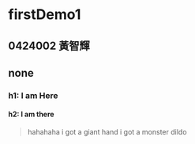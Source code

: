 # firstDemo1
## 0424002 黃智輝
## none
### h1: I am Here
#### h2: I am there
>  hahahaha
>  i got a giant hand
>  i got a monster dildo


